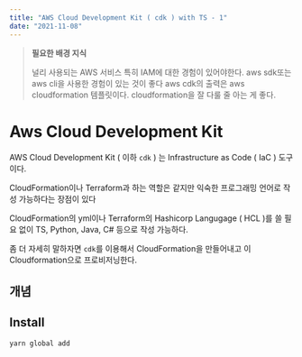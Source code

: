 ```yaml
---
title: "AWS Cloud Development Kit ( cdk ) with TS - 1"
date: "2021-11-08"
---
```


> **필요한 배경 지식**
>
> 널리 사용되는 AWS 서비스 특히 IAM에 대한 경험이 있어야한다.
> aws sdk또는 aws cli을 사용한 경험이 있는 것이 좋다
> aws cdk의 출력은 aws cloudformation 템플릿이다. cloudformation을 잘 다룰 줄 아는 게 좋다.

# Aws Cloud Development Kit

AWS Cloud Development Kit ( 이하 `cdk` ) 는 Infrastructure as Code ( IaC ) 도구이다.

CloudFormation이나 Terraform과 하는 역할은 같지만 익숙한 프로그래밍 언어로 작성 가능하다는 장점이 있다

CloudFormation의 yml이나 Terraform의 Hashicorp Langugage ( HCL )를 쓸 필요 없이 TS, Python, Java, C# 등으로 작성 가능하다.

좀 더 자세히 말하자면 `cdk`를 이용해서 CloudFormation을 만들어내고 이 Cloudformation으로 프로비저닝한다.

## 개념





## Install

```
yarn global add 
```



